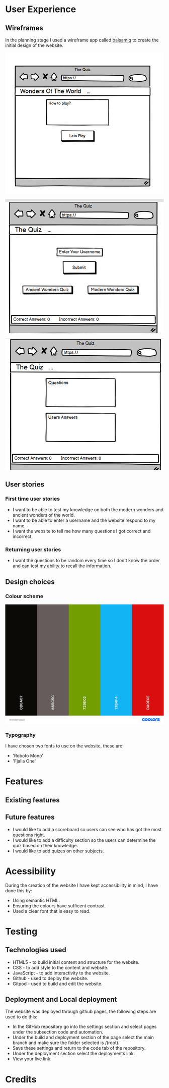 # User Experience
## Wireframes
In the planning stage I used a wireframe app called [balsamiq](https://balsamiq.com/) to create the initial design of the website.

![wireframe opening page](assets/images/readme/openingpage.png)

![wireframe quiz selection](assets/images/readme/quizselection.png)

![wireframe quiz](assets/images/readme/quiz.png)

## User stories 
### First time user stories
* I want to be able to test my knowledge on both the modern wonders and ancient wonders of the world.
* I want to be able to enter a username and the website respond to my name.
* I want the website to tell me how many questions I got correct and incorrect.

### Returning user stories
* I want the questions to be random every time so I don't know the order and can test my ability to recall the information.

## Design choices
### Colour scheme
![Coolers palete](assets/images/readme/wondersquizcolorscheme.png)

### Typography
I have chosen two fonts to use on the website, these are:
* 'Roboto Mono'
* 'Fjalla One'
# Features
## Existing features
## Future features
* I would like to add a scoreboard so users can see who has got the most questions right.
* I would like to add a difficulty section so the users can determine the quiz based on their knowledge.
* I would like to add quizes on other subjects.

# Acessibility
During the creation of the website I have kept accessibility in mind, I have done this by:
* Using semantic HTML.
* Ensuring the colours have sufficent contrast.
* Used a clear font that is easy to read. 

# Testing
## Technologies used
* HTML5 - to build initial content and structure for the website.
* CSS - to add style to the content and website.
* JavaScript - to add interactivity to the website.
* Github - used to deploy the website.
* Gitpod - used to build and edit the website.

## Deployment and Local deployment
The website was deployed through github pages, the following steps are used to do this:
* In the GitHub repository go into the settings section and select pages under the subsection code and automation.
* Under the build and deployment section of the page select the main branch and make sure the folder selected is /(root).
* Save these settings and return to the code tab of the repository.
* Under the deployment section select the deployments link.
* View your live link.

# Credits
